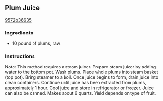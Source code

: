 ## Plum Juice

[9572b36635](http://tastykitchen.com/recipes/homemade-ingredients/plum-juice/)

### Ingredients

 - 10 pound of plums, raw

### Instructions

Note: This method requires a steam juicer. Prepare steam juicer by adding water to the bottom pot. Wash plums. Place whole plums into steam basket (top pot). Bring steamer to a boil. Once juice begins to form, drain juice into clean containers. Continue until juice has been extracted from plums, approximately 1 hour. Cool juice and store in refrigerator or freezer. Juice can also be canned. Makes about 6 quarts. Yield depends on type of fruit.